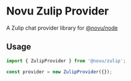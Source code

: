 # Novu Zulip Provider

A Zulip chat provider library for [@novu/node](https://github.com/novuhq/novu)

## Usage

```javascript
import { ZulipProvider } from '@novu/zulip';

const provider = new ZulipProvider({});
```
